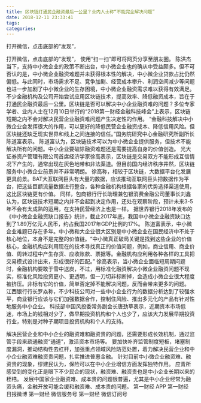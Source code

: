 ```yaml
---
title: 区块链打通民企融资最后一公里？业内人士称“不能完全解决问题”
date: 2018-12-11 23:33:41
tags: 
categories: 
---
```

打开微信，点击底部的“发现”，
<!-- more -->
打开微信，点击底部的“发现”，
使用“扫一扫”即可将网页分享至朋友圈。
陈洪杰
当下，支持中小微企业的政策不断出台，中小微企业也的确从中受益颇多。但不可否认的是，中小微企业融资难题并未获得根本性的解决，中小微企业贷款占比仍然偏低。与此同时，市场需求不足、竞争加剧、经营成本攀升、利润空间减少等问题也进一步加剧了中小微企业的生存困境，中小微企业融资需求难以获得有效满足。
不少金融机构及公司开始尝试应用区块链技术，提高效率、降低融资成本，旨在于打通民企融资最后一公里。区块链是否可以解决中小企业融资难的问题？多位专家学者、业内人士在12月10日举行的“2018第一财经金融科技峰会”上表示，区块链短期之内不会对解决民营企业融资难问题产生决定性的作用。
“金融科技解决中小微企业会发挥很大的作用，可以更好的降低民营企业融资成本、降低信用风险。但区块链还缺乏现实世界和线上之间连接的信任。”国务院研究中心金融研究所副所长陈道富表示。
陈道富认为，区块链技术可以为中小微企业提供服务，但技术不能解决所有的问题。中小企业要破除融资难题还是需要提高自身的价值创造。
光大证券资产管理有限公司首席经济学家徐高表示，区块链是交易双方不能形成互信情况下产生的，通常出现在灰色地带和非法渠道。但目前国内经济秩序井然，区块链服务中小微企业前景并不非常明朗。
徐高称，相较于区块链，大数据平台化发展更具前景。BAT大互联网巨头有大量的数据，应该推动互联网巨头把数据作为平台，把这些巨额流量数据进行整合，各种金融机构根据各家的优势选择渠道使用，这比区块链更有价值。
同样，包商银行行长助理兼包银消费金融公司董事长刘鑫认为，区块链技术短期之内并不会起到决定作用，还处在观察阶段，预计未来3-5年不会有太成熟的运用，在支持民营经济上也是一样。
据世界银行2018年发布的《中小微企业融资缺口报告》统计，截止2017年底，我国中小微企业融资缺口达到了1.89万亿元人民币，约占我国2017年GDP比例的17%。
陈道富表示，中小微企业难题已存在多年。中小微和大企业很大区别是中小微企业在国民经济中不处于核心地位，本身不是完整的价值链。“中小微真正破局关键是找到这些企业的价值核心，金融机构应利用现在的技术寻找真正的价值问题，例如，商业信用、商业价值、周转过程中产生存货、应收账款、票据等。金融机构应利用各种各样的工具把交易模式设计出来，形成很好的匹配。”
徐高表示，当小微企业面临短周期问题时，金融机构要敢于雪中送炭，不过，用标准化融资解决小微企业融资问题不现实，标准化风险投资更小、更透明，但一刀切非标断掉，会造成小微企业很大程度被挤压。非标有它的价值，简单否定掉不能解决问题，反而会带来更多的问题。
江西银行行长罗焱称，不少科技公司对一些中小企业行为的数据分析达到了较强水平，商业银行应该与它们加强数据合作，控制住风险、推出多元化的产品有针对性地服务中小企业。
科技部中国风投委常务副会长唐劲草表示，近期资本市场低迷，市场上的钱相对少了，做早期投资机构和个人也少了，应该大力发展早期投资行业，特别是对种子期项目投资机构和个人的支持。
 
 
解决民营企业和中小企业的融资难和融资贵的问题，还需要形成长效机制，通过监管手段来疏通融资“通道”，激活资本市场等。
要加快补齐监管制度短板，堵塞制度漏洞，推动结构性去杠杆，加强重点领域风险防范处置，着力解决民营企业和中小企业融资难融资贵问题，扎实推进普惠金融。
针对目前中小微企业融资难、融资贵的现象，缪建民认为，保险可以在中小企业增信方面发挥独特作用。
应青所感受到的变化正是眼下不少民企的现状，融资难、融资贵也是中小企业长期以来的桎梏。
发展中国家企业融资难、成本贵的问题很普遍，尤其是中小企业经常为融资头痛，金融开放可能会缓和融资难、成本贵的问题。
第一财经
APP
第一财经
日报微博
第一财经
微信服务号
第一财经
微信订阅号
